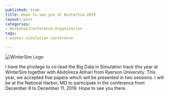 ```yaml
--- 
published: true
title: Hope to see you at WinterSim 2019
layout: post
categories: 
- Workshop/Conference Organization
tags:
- winter simulation conference

---
```


<img src="{{ site.baseurl }}/images/posts/WSC2019_Logo_web.jpg" alt="WinterSim Logo" />

I have the privilege to co-lead the Big Data in Simulation track this year at WinterSim together with Abdolreza Abhari from Ryerson University. This year, we accepted five papers which will be presented in two sessions. I will be at the National Harbor, MD to participate in the conference from December 8 to December 11, 2019. Hope to see you there.